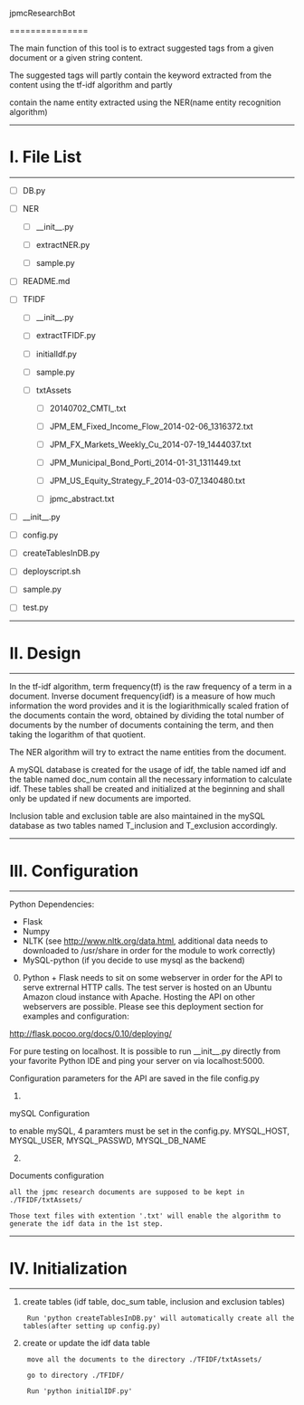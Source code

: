 jpmcResearchBot

===============

The main function of this tool is to extract suggested tags from a given document or a given string content.

The suggested tags will partly contain the keyword extracted from the content using the tf-idf algorithm and partly 

contain the name entity extracted using the NER(name entity recognition algorithm)

----------

# I. File List

----------

- [ ] DB.py

- [ ] NER

  - [ ] \_\_init\_\_.py

  - [ ] extractNER.py

  - [ ] sample.py

- [ ]  README.md

- [ ] TFIDF

  - [ ] \_\_init\_\_.py

  - [ ] extractTFIDF.py

  - [ ] initialIdf.py

  - [ ] sample.py

  - [ ] txtAssets

    - [ ] 20140702\_CMTI\_.txt

    - [ ] JPM\_EM\_Fixed\_Income\_Flow\_2014-02-06\_1316372.txt

    - [ ] JPM\_FX\_Markets\_Weekly\_Cu\_2014-07-19\_1444037.txt

    - [ ] JPM\_Municipal\_Bond\_Porti\_2014-01-31\_1311449.txt

    - [ ] JPM\_US\_Equity\_Strategy\_F\_2014-03-07\_1340480.txt

    - [ ] jpmc\_abstract.txt

- [ ] \_\_init\_\_.py

- [ ] config.py

- [ ] createTablesInDB.py

- [ ] deployscript.sh

- [ ] sample.py

- [ ] test.py

----------

# II. Design

----------

In the tf-idf algorithm, term frequency(tf) is the raw frequency of a term in a document. Inverse document frequency(idf) is a measure of how much information the word provides and it is the logiarithmically scaled fration of the documents contain the word, obtained by dividing the total number of documents by the number of documents containing the term, and then taking the logarithm of that quotient.

The NER algorithm will try to extract the name entities from the document. 

A mySQL database is created for the usage of idf, the table named idf and the table named doc\_num contain all the necessary information to calculate idf. These tables shall be created and initialized at the beginning and shall only be updated if new documents are imported.

Inclusion table and exclusion table are also maintained in the mySQL database as two tables named T\_inclusion and T\_exclusion accordingly.

-----------

# III. Configuration

-----------
Python Dependencies:
- Flask
- Numpy
- NLTK (see http://www.nltk.org/data.html, additional data needs to downloaded to /usr/share in order for the module to work correctly)
- MySQL-python (if you decide to use mysql as the backend)

0) Python + Flask needs to sit on some webserver in order for the API to serve extrernal HTTP calls. The test server is hosted on an Ubuntu Amazon cloud instance with Apache. Hosting the API on other webservers are possible. Please see this deployment section for examples and configuration:

http://flask.pocoo.org/docs/0.10/deploying/

For pure testing on localhost. It is possible to run \_\_init\_\_.py directly from your favorite Python IDE and ping your server on via localhost:5000.

Configuration parameters for the API are saved in the file config.py

1)

mySQL Configuration

  to enable mySQL, 4 paramters must be set in the config.py. MYSQL_HOST, MYSQL_USER, MYSQL_PASSWD, MYSQL_DB_NAME

2)

Documents configuration

    all the jpmc research documents are supposed to be kept in ./TFIDF/txtAssets/ 

    Those text files with extention '.txt' will enable the algorithm to generate the idf data in the 1st step.

-----------

# IV. Initialization

-----------

1) create tables (idf table, doc\_sum table, inclusion and exclusion tables)

        Run 'python createTablesInDB.py' will automatically create all the tables(after setting up config.py)

2) create or update the idf data table

        move all the documents to the directory ./TFIDF/txtAssets/

        go to directory ./TFIDF/

        Run 'python initialIDF.py' 

